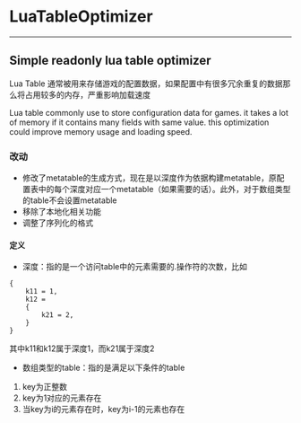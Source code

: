 # LuaTableOptimizer
---

Simple readonly lua table optimizer
---

Lua Table 通常被用来存储游戏的配置数据，如果配置中有很多冗余重复的数据那么将占用较多的内存，严重影响加载速度

Lua table commonly use to store configuration data for games. it takes a lot of memory
if it contains many fields with same value. this optimization could improve memory usage
and loading speed.

### 改动
* 修改了metatable的生成方式，现在是以深度作为依据构建metatable，原配置表中的每个深度对应一个metatable（如果需要的话）。此外，对于数组类型的table不会设置metatable
* 移除了本地化相关功能
* 调整了序列化的格式

#### 定义
* 深度：指的是一个访问table中的元素需要的.操作符的次数，比如
```
{
	k11 = 1,
	k12 =
	{
		k21 = 2,
	}
}
```
其中k11和k12属于深度1，而k21属于深度2

* 数组类型的table：指的是满足以下条件的table
1. key为正整数
2. key为1对应的元素存在
3. 当key为i的元素存在时，key为i-1的元素也存在
